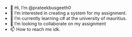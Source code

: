 - 👋 Hi, I’m @prateekbusgeeth0
- 👀 I’m interested in creating a system for my assignment.
- 🌱 I’m currently learning c# at the university of mauritius.
- 💞️ I’m looking to collaborate on my assignment
- 📫 How to reach me idk.

<!---
prateekbusgeeth0/prateekbusgeeth0 is a ✨ special ✨ repository because its `README.md` (this file) appears on your GitHub profile.
You can click the Preview link to take a look at your changes.
--->
